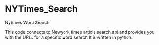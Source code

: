 # NYTimes_Search
Nytimes Word Search

This code connects to Newyork times article search api and provides you with the URLs for a specific word search
It is written in python.
